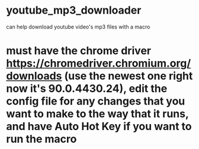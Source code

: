 # youtube_mp3_downloader
can help download youtube video's mp3 files with a macro

# must have the chrome driver https://chromedriver.chromium.org/downloads (use the newest one right now it's 90.0.4430.24), edit the config file for any changes that you want to make to the way that it runs, and have Auto Hot Key if you want to run the macro
